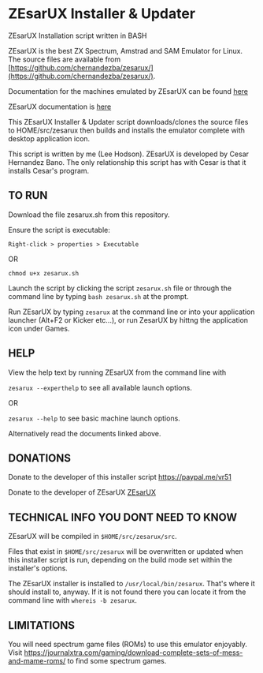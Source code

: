 # ZEsarUX Installer & Updater
ZEsarUX Installation script written in BASH

ZEsarUX is the best ZX Spectrum, Amstrad and SAM Emulator for Linux. The source files are available from [https://github.com/chernandezba/zesarux/](https://github.com/chernandezba/zesarux/).

Documentation for the machines emulated by ZEsarUX can be found [here](https://github.com/chernandezba/zesarux-extras/tree/master/extras)

ZEsarUX documentation is [here](https://github.com/chernandezba/zesarux/tree/master/src/docs)

This ZEsarUX Installer & Updater script downloads/clones the source files to HOME/src/zesarux then builds and installs the emulator complete with desktop application icon.

This script is written by me (Lee Hodson). ZEsarUX is developed by Cesar Hernandez Bano. The only relationship this script has with Cesar is that it installs Cesar's program.

## TO RUN

Download the file zesarux.sh from this repository.

Ensure the script is executable:

`Right-click > properties > Executable`

OR

`chmod u+x zesarux.sh`

Launch the script by clicking the script `zesarux.sh` file or through the command line by typing `bash zesarux.sh` at the prompt.

Run ZEsarUX by typing `zesarux` at the command line or into your application launcher (Alt+F2 or Kicker etc...), or run ZesarUX by hittng the application icon under Games.

## HELP

View the help text by running ZEsarUX from the command line with

`zesarux --experthelp` to see all available launch options.

OR

`zesarux --help` to see basic machine launch options.

Alternatively read the documents linked above.

## DONATIONS

Donate to the developer of this installer script https://paypal.me/vr51

Donate to the developer of ZEsarUX [ZEsarUX](https://github.com/chernandezba/zesarux/)

## TECHNICAL INFO YOU DONT NEED TO KNOW

ZEsarUX will be compiled in `$HOME/src/zesarux/src`.

Files that exist in `$HOME/src/zesarux` will be overwritten or updated when this installer script is run, depending on the build mode set within the installer's options.

The ZEsarUX installer is installed to `/usr/local/bin/zesarux`. That's where it should install to, anyway. If it is not found there you can locate it from the command line with `whereis -b zesarux`.

## LIMITATIONS

You will need spectrum game files (ROMs) to use this emulator enjoyably.
Visit https://journalxtra.com/gaming/download-complete-sets-of-mess-and-mame-roms/ to find some spectrum games.

